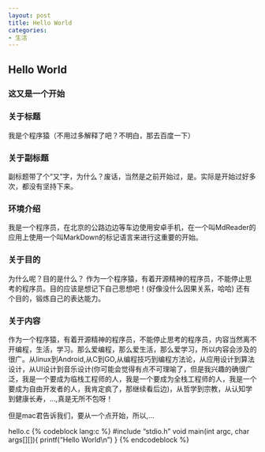 ```yaml
---
layout: post
title: Hello World
categories:
- 生活
---
```

## Hello World
### 这又是一个开始

### 关于标题
我是个程序猿（不用过多解释了吧？不明白，那去百度一下）
### 关于副标题
副标题带了个“又”字，为什么？废话，当然是之前开始过，是。实际是开始过好多次，都没有坚持下来。

### 环境介绍
我是一个程序员，在北京的公路边边等车边使用安卓手机，在一个叫MdReader的应用上使用一个叫MarkDown的标记语言来进行这重要的开始。

### 关于目的
为什么呢？目的是什么？
作为一个程序猿，有着开源精神的程序员，不能停止思考的程序员。目的应该是想记下自己思想吧！(好像没什么因果关系，哈哈)
还有个目的，锻炼自己的表达能力。
### 关于内容
作为一个程序猿，有着开源精神的程序员，不能停止思考的程序员，内容当然离不开编程，生活，学习。那么爱编程，那么爱生活，那么爱学习，所以内容会涉及的很广。从linux到Android,从C到GO,从编程技巧到编程方法论，从应用设计到算法设计，从UI设计到音乐设计(你可能会觉得有点不可理喻了，但是我兴趣的确很广泛，我是一个要成为临栈工程师的人，我是一个要成为全栈工程师的人，我是一个要成为自由开发者的人，我肯定疯了，那继续看后边)，从哲学到宗教，从认知学到健康长寿，…,真是无所不包呀！

但是mac君告诉我们，要从一个点开始，所以,…

hello.c
{% codeblock lang:c %}
#include “stdio.h”
void main(int argc, char args[][]){
    printf(“Hello World\n”)
}
{% endcodeblock %}